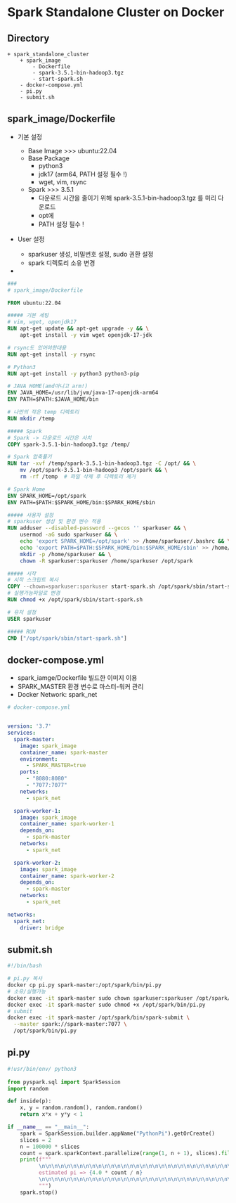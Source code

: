 # Spark Standalone Cluster on Docker

## Directory

```
+ spark_standalone_cluster
    + spark_image
        - Dockerfile
        - spark-3.5.1-bin-hadoop3.tgz
        - start-spark.sh
    - docker-compose.yml
    - pi.py
    - submit.sh
```

## spark_image/Dockerfile

- 기본 설정
    - Base Image >>> ubuntu:22.04
    - Base Package
        - python3
        - jdk17 (arm64, PATH 설정 필수 !)
        - wget, vim, rsync
    - Spark >>> 3.5.1
        - 다운로드 시간을 줄이기 위해 spark-3.5.1-bin-hadoop3.tgz 를 미리 다운로드
        - opt에
        - PATH 설정 필수 !

- User 설정
    - sparkuser 생성, 비밀번호 설정, sudo 권환 설정
    - spark 디렉토리 소유 변경

- 

```Dockerfile
###
# spark_image/Dockerfile

FROM ubuntu:22.04

##### 기본 세팅
# vim, wget, openjdk17
RUN apt-get update && apt-get upgrade -y && \
    apt-get install -y vim wget openjdk-17-jdk

# rsync도 있어야한대용
RUN apt-get install -y rsync

# Python3
RUN apt-get install -y python3 python3-pip

# JAVA HOME(amd아니고 arm!)
ENV JAVA_HOME=/usr/lib/jvm/java-17-openjdk-arm64
ENV PATH=$PATH:$JAVA_HOME/bin

# 나만의 작은 temp 디렉토리
RUN mkdir /temp

##### Spark 
# Spark -> 다운로드 시간은 사치
COPY spark-3.5.1-bin-hadoop3.tgz /temp/

# Spark 압축풀기
RUN tar -xvf /temp/spark-3.5.1-bin-hadoop3.tgz -C /opt/ && \
    mv /opt/spark-3.5.1-bin-hadoop3 /opt/spark && \
    rm -rf /temp  # 파일 삭제 후 디렉토리 제거

# Spark Home
ENV SPARK_HOME=/opt/spark
ENV PATH=$PATH:$SPARK_HOME/bin:$SPARK_HOME/sbin

##### 사용자 설정
# sparkuser 생성 및 환경 변수 적용
RUN adduser --disabled-password --gecos '' sparkuser && \
    usermod -aG sudo sparkuser && \
    echo 'export SPARK_HOME=/opt/spark' >> /home/sparkuser/.bashrc && \
    echo 'export PATH=$PATH:$SPARK_HOME/bin:$SPARK_HOME/sbin' >> /home/sparkuser/.bashrc && \
    mkdir -p /home/sparkuser && \
    chown -R sparkuser:sparkuser /home/sparkuser /opt/spark

##### 시작
# 시작 스크립트 복사
COPY --chown=sparkuser:sparkuser start-spark.sh /opt/spark/sbin/start-spark.sh
# 실행가능파일로 변경
RUN chmod +x /opt/spark/sbin/start-spark.sh

# 유저 설정
USER sparkuser

##### RUN
CMD ["/opt/spark/sbin/start-spark.sh"]
```

## docker-compose.yml

- spark_iamge/Dockerfile 빌드한 이미지 이용
- SPARK_MASTER 환경 변수로 마스터-워커 관리
- Docker Network: spark_net

```yml
# docker-compose.yml


version: '3.7'
services:
  spark-master:
    image: spark_image 
    container_name: spark-master
    environment:
      - SPARK_MASTER=true
    ports:
      - "8080:8080"
      - "7077:7077"
    networks:
      - spark_net

  spark-worker-1:
    image: spark_image 
    container_name: spark-worker-1
    depends_on:
      - spark-master
    networks:
      - spark_net

  spark-worker-2:
    image: spark_image 
    container_name: spark-worker-2
    depends_on:
      - spark-master
    networks:
      - spark_net

networks:
  spark_net:
    driver: bridge
```

## submit.sh

```sh
#!/bin/bash

# pi.py 복사
docker cp pi.py spark-master:/opt/spark/bin/pi.py
# 소유/실행가능
docker exec -it spark-master sudo chown sparkuser:sparkuser /opt/spark/bin/pi.py
docker exec -it spark-master sudo chmod +x /opt/spark/bin/pi.py
# submit
docker exec -it spark-master /opt/spark/bin/spark-submit \
  --master spark://spark-master:7077 \
  /opt/spark/bin/pi.py
```

## pi.py

```python
#!usr/bin/env/ python3
  
from pyspark.sql import SparkSession
import random

def inside(p):
    x, y = random.random(), random.random()
    return x*x + y*y < 1

if __name__ == "__main__":
    spark = SparkSession.builder.appName("PythonPi").getOrCreate()
    slices = 2
    n = 100000 * slices
    count = spark.sparkContext.parallelize(range(1, n + 1), slices).filter(inside).count()
    print(f"""
          \n\n\n\n\n\n\n\n\n\n\n\n\n\n\n\n\n\n\n\n\n\n\n\n\n\n\n\n\n\n\n\n           
          estimated pi => {4.0 * count / n}
          \n\n\n\n\n\n\n\n\n\n\n\n\n\n\n\n\n\n\n\n\n\n\n\n\n\n\n\n\n\n\n\n\
          """)
    spark.stop()
```